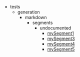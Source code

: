 - tests
    - generation
        - markdown
            - segments
                - undocumented
                    - [mySegment1](tests/generation/markdown/segments/undocumented/mySegment1.md)
                    - [mySegment3](tests/generation/markdown/segments/undocumented/mySegment3.md)
                    - [mySegment4](tests/generation/markdown/segments/undocumented/mySegment4.md)
                    - [mySegment5](tests/generation/markdown/segments/undocumented/mySegment5.md)
